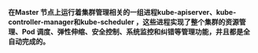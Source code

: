 
**在Master 节点上运行着集群管理相关的一组进程kube-apiserver、kube-controller-manager和kube-scheduler ，这些进程实现了整个集群的资源管理、Pod 调度、弹性伸缩、安全控制、系统监控和纠错等管理功能，井且都是全自动完成的。**
